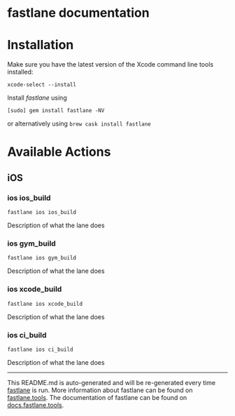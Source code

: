 fastlane documentation
================
# Installation

Make sure you have the latest version of the Xcode command line tools installed:

```
xcode-select --install
```

Install _fastlane_ using
```
[sudo] gem install fastlane -NV
```
or alternatively using `brew cask install fastlane`

# Available Actions
## iOS
### ios ios_build
```
fastlane ios ios_build
```
Description of what the lane does
### ios gym_build
```
fastlane ios gym_build
```
Description of what the lane does
### ios xcode_build
```
fastlane ios xcode_build
```
Description of what the lane does
### ios ci_build
```
fastlane ios ci_build
```
Description of what the lane does

----

This README.md is auto-generated and will be re-generated every time [fastlane](https://fastlane.tools) is run.
More information about fastlane can be found on [fastlane.tools](https://fastlane.tools).
The documentation of fastlane can be found on [docs.fastlane.tools](https://docs.fastlane.tools).
